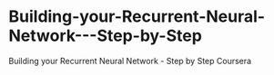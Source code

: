 # Building-your-Recurrent-Neural-Network---Step-by-Step
Building your Recurrent Neural Network - Step by Step Coursera

